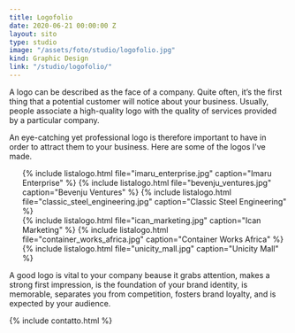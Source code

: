 ```yaml
---
title: Logofolio
date: 2020-06-21 00:00:00 Z
layout: sito
type: studio
image: "/assets/foto/studio/logofolio.jpg"
kind: Graphic Design
link: "/studio/logofolio/"
---
```

A logo can be described as the face of a company.  Quite often, it’s the first thing that a potential customer will notice about your business. Usually, people associate a high-quality logo with the quality of services provided by a particular company.

An eye-catching yet professional logo is therefore important to have in order to attract them to your business. Here are some of the logos I've made.
<div class="media logos">
    <ul>
		{% include listalogo.html file="imaru_enterprise.jpg" caption="Imaru Enterprise" %}
		{% include listalogo.html file="bevenju_ventures.jpg" caption="Bevenju Ventures" %}
		{% include listalogo.html file="classic_steel_engineering.jpg" caption="Classic Steel Engineering" %}
		<div class="break"></div>
		{% include listalogo.html file="ican_marketing.jpg" caption="Ican Marketing" %}
		{% include listalogo.html file="container_works_africa.jpg" caption="Container Works Africa" %}
		{% include listalogo.html file="unicity_mall.jpg" caption="Unicity Mall" %}
	</ul>
</div>
A good logo is vital to your company beause it grabs attention, makes a strong first impression, is the foundation of your brand identity, is memorable, separates you from competition, fosters brand loyalty, and is expected by your audience.

{% include contatto.html %}